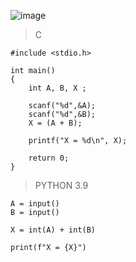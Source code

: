    ![image](https://github.com/lufffe/Beecrowd/assets/90646635/f60c7458-66df-439c-8907-28d7056a317a)

>C

    #include <stdio.h>

    int main() 
    {
        int A, B, X ;
        
        scanf("%d",&A); 
        scanf("%d",&B);
        X = (A + B);
        
        printf("X = %d\n", X);

        return 0;
    }


>PYTHON 3.9
    
    A = input()
    B = input()
    
    X = int(A) + int(B)
    
    print(f"X = {X}")
